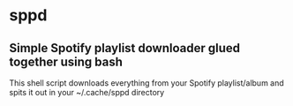 # sppd
## Simple Spotify playlist downloader glued together using bash
This shell script downloads everything from your Spotify playlist/album and spits it out in your ~/.cache/sppd directory
